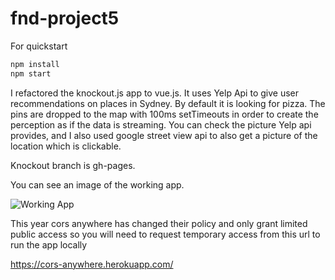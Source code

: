 # fnd-project5

For quickstart

```bash
npm install
npm start
```

I refactored the knockout.js app to vue.js. It uses Yelp Api to give user recommendations on places in Sydney. By default it is looking for pizza. The pins are dropped to the map with 100ms setTimeouts in order to create the perception as if the data is streaming. You can check the picture Yelp api provides, and I also used google street view api to also get a picture of the location which is clickable.

Knockout branch is gh-pages.

You can see an image of the working app.

![Working App]("./workingApp.PNG")

This year cors anywhere has changed their policy and only grant limited public access so you will need to request temporary access from this url to run the app locally 

https://cors-anywhere.herokuapp.com/


